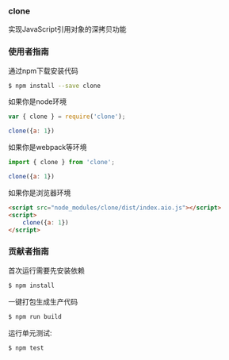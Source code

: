 ### clone
实现JavaScript引用对象的深拷贝功能

### 使用者指南

通过npm下载安装代码

```bash
$ npm install --save clone
```

如果你是node环境

```js
var { clone } = require('clone');

clone({a: 1})
```

如果你是webpack等环境

```js
import { clone } from 'clone';

clone({a: 1})
```

如果你是浏览器环境

```html
<script src="node_modules/clone/dist/index.aio.js"></script>
<script>
    clone({a: 1})
</script>
```

### 贡献者指南
首次运行需要先安装依赖

```bash
$ npm install
```

一键打包生成生产代码

```bash
$ npm run build
```

运行单元测试:

```bash
$ npm test
